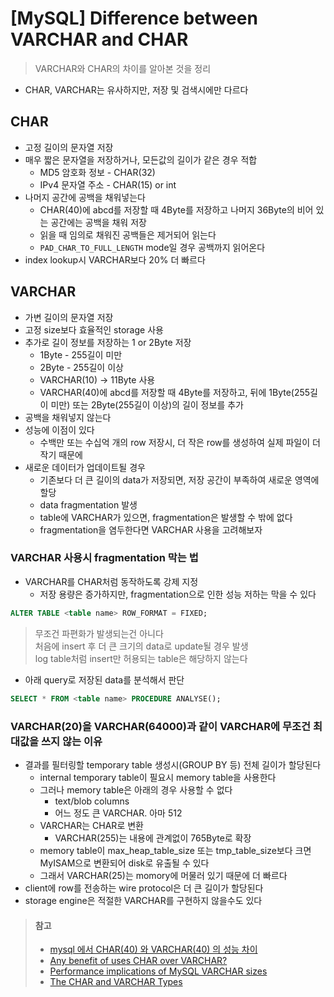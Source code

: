 # [MySQL] Difference between VARCHAR and CHAR
> VARCHAR와 CHAR의 차이를 알아본 것을 정리

* CHAR, VARCHAR는 유사하지만, 저장 및 검색시에만 다르다


## CHAR
* 고정 길이의 문자열 저장
* 매우 짧은 문자열을 저장하거나, 모든값의 길이가 같은 경우 적합
   * MD5 암호화 정보 - CHAR(32)
   * IPv4 문자열 주소 - CHAR(15) or int
* 나머지 공간에 공백을 채워넣는다
   * CHAR(40)에 abcd를 저장할 때 4Byte를 저장하고 나머지 36Byte의 비어 있는 공간에는 공백을 채워 저장
   * 읽을 때 임의로 채워진 공백들은 제거되어 읽는다
   * `PAD_CHAR_TO_FULL_LENGTH` mode일 경우 공백까지 읽어온다
* index lookup시 VARCHAR보다 20% 더 빠르다


## VARCHAR
* 가변 길이의 문자열 저장
* 고정 size보다 효율적인 storage 사용
* 추가로 길이 정보를 저장하는 1 or 2Byte 저장
   * 1Byte - 255길이 미만
   * 2Byte - 255길이 이상
   * VARCHAR(10) -> 11Byte 사용
   * VARCHAR(40)에 abcd를 저장할 때 4Byte를 저장하고, 뒤에 1Byte(255길이 미만) 또는 2Byte(255길이 이상)의 길이 정보를 추가
* 공백을 채워넣지 않는다
* 성능에 이점이 있다
   * 수백만 또는 수십억 개의 row 저장시, 더 작은 row를 생성하여 실제 파일이 더 작기 때문에
* 새로운 데이터가 업데이트될 경우
   * 기존보다 더 큰 길이의 data가 저장되면, 저장 공간이 부족하여 새로운 영역에 할당
   * data fragmentation 발생
   * table에 VARCHAR가 있으면, fragmentation은 발생할 수 밖에 없다
   * fragmentation을 염두한다면 VARCHAR 사용을 고려해보자

### VARCHAR 사용시 fragmentation 막는 법
* VARCHAR를 CHAR처럼 동작하도록 강제 지정
   * 저장 용량은 증가하지만, fragmentation으로 인한 성능 저하는 막을 수 있다
```sql
ALTER TABLE <table name> ROW_FORMAT = FIXED;
```

> 무조건 파편화가 발생되는건 아니다  
> 처음에 insert 후 더 큰 크기의 data로 update될 경우 발생  
> log table처럼 insert만 허용되는 table은 해당하지 않는다

* 아래 query로 저장된 data를 분석해서 판단
```sql
SELECT * FROM <table name> PROCEDURE ANALYSE();
```


### VARCHAR(20)을 VARCHAR(64000)과 같이 VARCHAR에 무조건 최대값을 쓰지 않는 이유
* 결과를 필터링할 temporary table 생성시(GROUP BY 등) 전체 길이가 할당된다
   * internal temporary table이 필요시 memory table을 사용한다
   * 그러나 memory table은 아래의 경우 사용할 수 없다
      * text/blob columns
      * 어느 정도 큰 VARCHAR. 아마 512
   * VARCHAR는 CHAR로 변환
      * VARCHAR(255)는 내용에 관계없이 765Byte로 확장
   * memory table이 max_heap_table_size 또는 tmp_table_size보다 크면 MyISAM으로 변환되어 disk로 유출될 수 있다
   * 그래서 VARCHAR(25)는 momory에 머물러 있기 때문에 더 빠르다
* client에 row를 전송하는 wire protocol은 더 큰 길이가 할당된다
* storage engine은 적절한 VARCHAR를 구현하지 않을수도 있다


> #### 참고
> * [mysql 에서 CHAR(40) 와 VARCHAR(40) 의 성능 차이](http://netmaid.tistory.com/44?category=408411)
> * [Any benefit of uses CHAR over VARCHAR?](https://stackoverflow.com/questions/7601424/any-benefit-of-uses-CHAR-over-VARCHAR)
> * [Performance implications of MySQL VARCHAR sizes](https://dba.stackexchange.com/questions/424/performance-implications-of-mysql-VARCHAR-sizes)
> * [The CHAR and VARCHAR Types](https://dev.mysql.com/doc/refman/5.5/en/CHAR.html)
